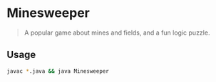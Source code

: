 # Minesweeper

> A popular game about mines and fields, and a fun logic puzzle.

## Usage

```sh
javac *.java && java Minesweeper
```
